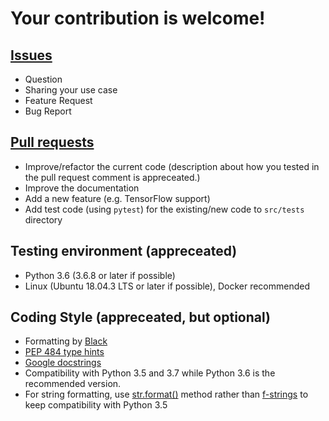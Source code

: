 # Your contribution is welcome!

## [Issues](https://github.com/Minyus/pipelinex/issues)

- Question
- Sharing your use case
- Feature Request
- Bug Report

## [Pull requests](https://github.com/Minyus/pipelinex/pulls)

- Improve/refactor the current code (description about how you tested in the pull request comment is appreceated.)
- Improve the documentation
- Add a new feature (e.g. TensorFlow support)
- Add test code (using `pytest`) for the existing/new code to `src/tests` directory

## Testing environment (appreceated)

- Python 3.6 (3.6.8 or later if possible)
- Linux (Ubuntu 18.04.3 LTS or later if possible), Docker recommended

## Coding Style (appreceated, but optional)

- Formatting by [Black](https://github.com/psf/black)
- [PEP 484 type hints](https://www.python.org/dev/peps/pep-0484/)
- [Google docstrings](https://google.github.io/styleguide/pyguide.html#38-comments-and-docstrings)
- Compatibility with Python 3.5 and 3.7 while Python 3.6 is the recommended version.
- For string formatting, use [str.format()](https://docs.python.org/3/library/stdtypes.html#str.format) method rather than [f-strings](https://www.python.org/dev/peps/pep-0498/#id13) to keep compatibility with Python 3.5
